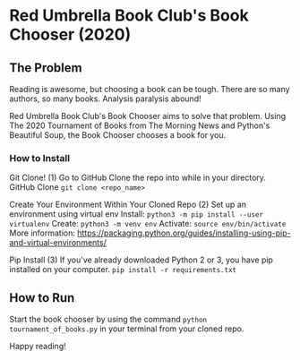 Red Umbrella Book Club's Book Chooser (2020)
============================================

The Problem
-----------
Reading is awesome, but choosing a book can be tough. There are so many authors, so many books. Analysis paralysis abound!

Red Umbrella Book Club's Book Chooser aims to solve that problem. Using The 2020 Tournament of Books from The Morning News and Python's Beautiful Soup, the Book Chooser chooses a book for you.

### How to Install
Git Clone! (1)
Go to GitHub Clone the repo into while in your directory. GitHub Clone
`git clone <repo_name>`

Create Your Environment Within Your Cloned Repo (2)
Set up an environment using virtual env
Install: `python3 -m pip install --user virtualenv`
Create: `python3 -m venv env`
Activate: `source env/bin/activate`
More information: https://packaging.python.org/guides/installing-using-pip-and-virtual-environments/

Pip Install (3)
If you've already downloaded Python 2 or 3, you have pip installed on your computer.
`pip install -r requirements.txt`

## How to Run
Start the book chooser by using the command `python tournament_of_books.py` in your terminal from your cloned repo.

Happy reading!